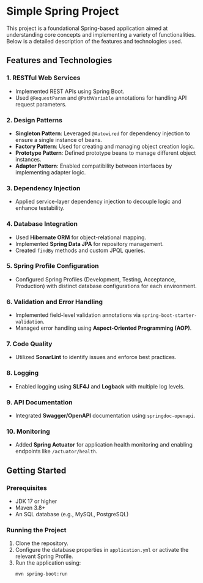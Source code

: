 # Simple Spring Project

This project is a foundational Spring-based application aimed at understanding core concepts and implementing a variety of functionalities. Below is a detailed description of the features and technologies used.

## Features and Technologies

### 1. **RESTful Web Services**
- Implemented REST APIs using Spring Boot.
- Used `@RequestParam` and `@PathVariable` annotations for handling API request parameters.

### 2. **Design Patterns**
- **Singleton Pattern**: Leveraged `@Autowired` for dependency injection to ensure a single instance of beans.
- **Factory Pattern**: Used for creating and managing object creation logic.
- **Prototype Pattern**: Defined prototype beans to manage different object instances.
- **Adapter Pattern**: Enabled compatibility between interfaces by implementing adapter logic.

### 3. **Dependency Injection**
- Applied service-layer dependency injection to decouple logic and enhance testability.

### 4. **Database Integration**
- Used **Hibernate ORM** for object-relational mapping.
- Implemented **Spring Data JPA** for repository management.
- Created `findBy` methods and custom JPQL queries.

### 5. **Spring Profile Configuration**
- Configured Spring Profiles (Development, Testing, Acceptance, Production) with distinct database configurations for each environment.

### 6. **Validation and Error Handling**
- Implemented field-level validation annotations via `spring-boot-starter-validation`.
- Managed error handling using **Aspect-Oriented Programming (AOP)**.

### 7. **Code Quality**
- Utilized **SonarLint** to identify issues and enforce best practices.

### 8. **Logging**
- Enabled logging using **SLF4J** and **Logback** with multiple log levels.

### 9. **API Documentation**
- Integrated **Swagger/OpenAPI** documentation using `springdoc-openapi`.

### 10. **Monitoring**
- Added **Spring Actuator** for application health monitoring and enabling endpoints like `/actuator/health`.

## Getting Started

### Prerequisites
- JDK 17 or higher
- Maven 3.8+
- An SQL database (e.g., MySQL, PostgreSQL)

### Running the Project
1. Clone the repository.
2. Configure the database properties in `application.yml` or activate the relevant Spring Profile.
3. Run the application using:
   ```bash
   mvn spring-boot:run